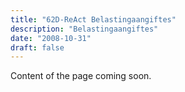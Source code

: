 ```yaml
---
title: "62D-ReAct Belastingaangiftes"
description: "Belastingaangiftes"
date: "2008-10-31"
draft: false
---
```


Content of the page coming soon.
